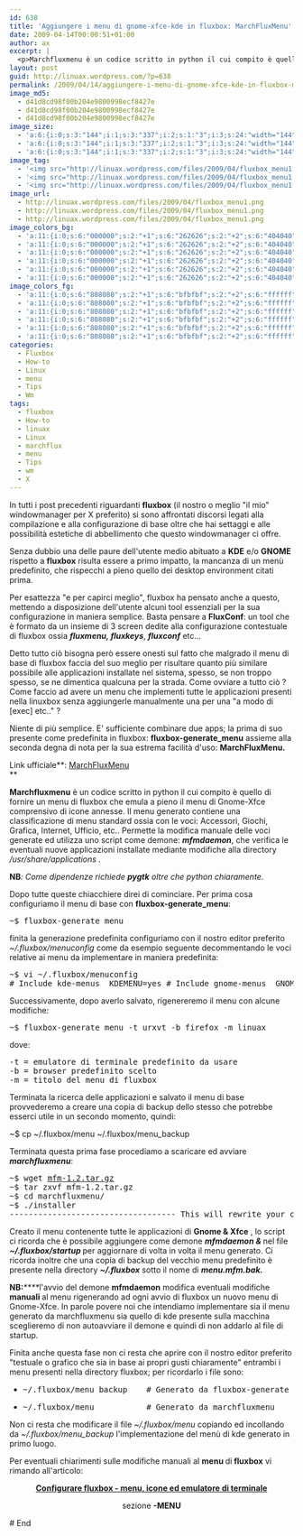 ```yaml
---
id: 638
title: 'Aggiungere i menu di gnome-xfce-kde in fluxbox: MarchFluxMenu'
date: 2009-04-14T00:00:51+01:00
author: ax
excerpt: |
  <p>Marchfluxmenu è un codice scritto in python il cui compito è quello di fornire un menu di fluxbox che emula a pieno il menu di Gnome-Xfce comprensivo di icone annesse. Il menu generato contiene una classificazione di menu standard ossia con le voci: Accessori, Giochi, Grafica, Internet, Ufficio, etc.. Permette la modifica manuale delle voci generate ed utilizza uno script come demone: mfmdaemon, che verifica le eventuali nuove applicazioni installate mediante modifiche alla directory /usr/share/applications.</p>
layout: post
guid: http://linuax.wordpress.com/?p=638
permalink: /2009/04/14/aggiungere-i-menu-di-gnome-xfce-kde-in-fluxbox-marchfluxmenu/
image_md5:
  - d41d8cd98f00b204e9800998ecf8427e
  - d41d8cd98f00b204e9800998ecf8427e
  - d41d8cd98f00b204e9800998ecf8427e
image_size:
  - 'a:6:{i:0;s:3:"144";i:1;s:3:"337";i:2;s:1:"3";i:3;s:24:"width="144" height="337"";s:4:"bits";s:1:"8";s:4:"mime";s:9:"image/png";}'
  - 'a:6:{i:0;s:3:"144";i:1;s:3:"337";i:2;s:1:"3";i:3;s:24:"width="144" height="337"";s:4:"bits";s:1:"8";s:4:"mime";s:9:"image/png";}'
  - 'a:6:{i:0;s:3:"144";i:1;s:3:"337";i:2;s:1:"3";i:3;s:24:"width="144" height="337"";s:4:"bits";s:1:"8";s:4:"mime";s:9:"image/png";}'
image_tag:
  - '<img src="http://linuax.wordpress.com/files/2009/04/fluxbox_menu1.png?w=560" class="alignnone size-full wp-image-647" title="fluxbox_menu1"   alt="fluxbox_menu1"    />'
  - '<img src="http://linuax.wordpress.com/files/2009/04/fluxbox_menu1.png?w=560" class="alignnone size-full wp-image-647" title="fluxbox_menu1"   alt="fluxbox_menu1"    />'
  - '<img src="http://linuax.wordpress.com/files/2009/04/fluxbox_menu1.png?w=560" class="alignnone size-full wp-image-647" title="fluxbox_menu1"   alt="fluxbox_menu1"    />'
image_url:
  - http://linuax.wordpress.com/files/2009/04/fluxbox_menu1.png
  - http://linuax.wordpress.com/files/2009/04/fluxbox_menu1.png
  - http://linuax.wordpress.com/files/2009/04/fluxbox_menu1.png
image_colors_bg:
  - 'a:11:{i:0;s:6:"000000";s:2:"+1";s:6:"262626";s:2:"+2";s:6:"404040";s:2:"+3";s:6:"808080";s:2:"+4";s:6:"bfbfbf";s:2:"+5";s:6:"e6e6e6";i:-1;s:6:"000000";i:-2;s:6:"000000";i:-3;s:6:"000000";i:-4;s:6:"000000";i:-5;s:6:"000000";}'
  - 'a:11:{i:0;s:6:"000000";s:2:"+1";s:6:"262626";s:2:"+2";s:6:"404040";s:2:"+3";s:6:"808080";s:2:"+4";s:6:"bfbfbf";s:2:"+5";s:6:"e6e6e6";i:-1;s:6:"000000";i:-2;s:6:"000000";i:-3;s:6:"000000";i:-4;s:6:"000000";i:-5;s:6:"000000";}'
  - 'a:11:{i:0;s:6:"000000";s:2:"+1";s:6:"262626";s:2:"+2";s:6:"404040";s:2:"+3";s:6:"808080";s:2:"+4";s:6:"bfbfbf";s:2:"+5";s:6:"e6e6e6";i:-1;s:6:"000000";i:-2;s:6:"000000";i:-3;s:6:"000000";i:-4;s:6:"000000";i:-5;s:6:"000000";}'
  - 'a:11:{i:0;s:6:"000000";s:2:"+1";s:6:"262626";s:2:"+2";s:6:"404040";s:2:"+3";s:6:"808080";s:2:"+4";s:6:"bfbfbf";s:2:"+5";s:6:"e6e6e6";i:-1;s:6:"000000";i:-2;s:6:"000000";i:-3;s:6:"000000";i:-4;s:6:"000000";i:-5;s:6:"000000";}'
  - 'a:11:{i:0;s:6:"000000";s:2:"+1";s:6:"262626";s:2:"+2";s:6:"404040";s:2:"+3";s:6:"808080";s:2:"+4";s:6:"bfbfbf";s:2:"+5";s:6:"e6e6e6";i:-1;s:6:"000000";i:-2;s:6:"000000";i:-3;s:6:"000000";i:-4;s:6:"000000";i:-5;s:6:"000000";}'
  - 'a:11:{i:0;s:6:"000000";s:2:"+1";s:6:"262626";s:2:"+2";s:6:"404040";s:2:"+3";s:6:"808080";s:2:"+4";s:6:"bfbfbf";s:2:"+5";s:6:"e6e6e6";i:-1;s:6:"000000";i:-2;s:6:"000000";i:-3;s:6:"000000";i:-4;s:6:"000000";i:-5;s:6:"000000";}'
image_colors_fg:
  - 'a:11:{i:0;s:6:"808080";s:2:"+1";s:6:"bfbfbf";s:2:"+2";s:6:"ffffff";s:2:"+3";s:6:"000000";s:2:"+4";s:6:"000000";s:2:"+5";s:6:"000000";i:-1;s:6:"808080";i:-2;s:6:"808080";i:-3;s:6:"808080";i:-4;s:6:"808080";i:-5;s:6:"808080";}'
  - 'a:11:{i:0;s:6:"808080";s:2:"+1";s:6:"bfbfbf";s:2:"+2";s:6:"ffffff";s:2:"+3";s:6:"000000";s:2:"+4";s:6:"000000";s:2:"+5";s:6:"000000";i:-1;s:6:"808080";i:-2;s:6:"808080";i:-3;s:6:"808080";i:-4;s:6:"808080";i:-5;s:6:"808080";}'
  - 'a:11:{i:0;s:6:"808080";s:2:"+1";s:6:"bfbfbf";s:2:"+2";s:6:"ffffff";s:2:"+3";s:6:"000000";s:2:"+4";s:6:"000000";s:2:"+5";s:6:"000000";i:-1;s:6:"808080";i:-2;s:6:"808080";i:-3;s:6:"808080";i:-4;s:6:"808080";i:-5;s:6:"808080";}'
  - 'a:11:{i:0;s:6:"808080";s:2:"+1";s:6:"bfbfbf";s:2:"+2";s:6:"ffffff";s:2:"+3";s:6:"000000";s:2:"+4";s:6:"000000";s:2:"+5";s:6:"000000";i:-1;s:6:"808080";i:-2;s:6:"808080";i:-3;s:6:"808080";i:-4;s:6:"808080";i:-5;s:6:"808080";}'
  - 'a:11:{i:0;s:6:"808080";s:2:"+1";s:6:"bfbfbf";s:2:"+2";s:6:"ffffff";s:2:"+3";s:6:"000000";s:2:"+4";s:6:"000000";s:2:"+5";s:6:"000000";i:-1;s:6:"808080";i:-2;s:6:"808080";i:-3;s:6:"808080";i:-4;s:6:"808080";i:-5;s:6:"808080";}'
  - 'a:11:{i:0;s:6:"808080";s:2:"+1";s:6:"bfbfbf";s:2:"+2";s:6:"ffffff";s:2:"+3";s:6:"000000";s:2:"+4";s:6:"000000";s:2:"+5";s:6:"000000";i:-1;s:6:"808080";i:-2;s:6:"808080";i:-3;s:6:"808080";i:-4;s:6:"808080";i:-5;s:6:"808080";}'
categories:
  - Fluxbox
  - How-to
  - Linux
  - menu
  - Tips
  - Wm
tags:
  - fluxbox
  - How-to
  - linuax
  - Linux
  - marchflux
  - menu
  - Tips
  - wm
  - X
---
```

In tutti i post precedenti riguardanti **fluxbox** (il nostro o meglio "il mio" windowmanager per X preferito) si sono affrontati discorsi legati alla compilazione e alla configurazione di base oltre che hai settaggi e alle possibilità estetiche di abbellimento che questo windowmanager ci offre.

Senza dubbio una delle paure dell'utente medio abituato a **KDE** e/o **GNOME** rispetto a **fluxbox** risulta essere a primo impatto, la mancanza di un menù predefinito, che rispecchi a pieno quello dei desktop environment citati prima.

Per esattezza "e per capirci meglio", fluxbox ha pensato anche a questo, mettendo a disposizione dell'utente alcuni tool essenziali per la sua configurazione in maniera semplice. Basta pensare a **FluxConf**: un tool che è formato da un insieme di 3 screen dedite alla configurazione contestuale di fluxbox ossia **_fluxmenu, fluxkeys_**, **_fluxconf_** etc...

Detto tutto ciò bisogna però essere onesti sul fatto che malgrado il menu di base di fluxbox faccia del suo meglio per risultare quanto più similare possibile alle applicazioni installate nel sistema, spesso, se non troppo spesso, se ne dimentica qualcuna per la strada. Come ovviare a tutto ciò ? Come faccio ad avere un menu che implementi tutte le applicazioni presenti nella linuxbox senza aggiungerle manualmente una per una "a modo di [exec] etc.." ?

Niente di più semplice. E' sufficiente combinare due apps; la prima di suo presente come predefinita in fluxbox: **fluxbox-generate_menu** assieme alla seconda degna di nota per la sua estrema facilità d'uso: **MarchFluxMenu.**

Link ufficiale**: <a href="http://code.google.com/p/marchfluxmenu/" target="_blank">MarchFluxMenu</a>  
** 

<span><strong>Marchfluxmenu</strong> è un codice scritto in python il cui compito è quello di fornire un menu di fluxbox che emula a pieno il menu di Gnome-Xfce comprensivo di icone annesse.</span> <span><span class="google-src-text" style="direction: ltr; text-align: left;">Il menu generato contiene una classificazione di menu standard ossia con le voci: Accessori, Giochi, Grafica, Internet, Ufficio, etc.. Permette la modifica manuale delle voci generate ed utilizza uno script come demone: <em><strong>mfmdaemon</strong></em>, che verifica le eventuali nuove applicazioni installate mediante modifiche alla directory <em>/usr/share/applications .</em></span></span>

<span><span class="google-src-text" style="direction: ltr; text-align: left;"><strong>NB</strong><em>: Come dipendenze richiede <strong>pygtk</strong> oltre che python chiaramente.<br /> </em></span></span>

<span><span class="google-src-text" style="direction: ltr; text-align: left;">Dopo tutte queste chiacchiere direi di cominciare. Per prima cosa configuriamo il menu di base con <strong>fluxbox-generate_menu</strong>:</span></span>

<pre><span><span class="google-src-text" style="direction: ltr; text-align: left;">~$ fluxbox-generate_menu </span></span></pre>

<span><span class="google-src-text" style="direction: ltr; text-align: left;">finita la generazione predefinita configuriamo con il nostro editor preferito<em> ~/.fluxbox/menuconfig</em> come da esempio seguente decommentando le voci relative ai menu da implementare in maniera predefinita:</span></span>

<pre><span><span class="google-src-text" style="direction: ltr; text-align: left;">~$ vi ~/.fluxbox/menuconfig </span></span>
<span><span class="google-src-text" style="direction: ltr; text-align: left;"># Include kde-menus  KDEMENU=yes # Include gnome-menus  GNOMEMENU=yes </span></span></pre>

<span><span class="google-src-text" style="direction: ltr; text-align: left;"> Successivamente, dopo averlo salvato, rigenereremo il menu con alcune modifiche:</span></span>

<pre><span><span class="google-src-text" style="direction: ltr; text-align: left;">~$ fluxbox-generate_menu -t urxvt -b firefox -m linuax </span></span></pre>

<span><span class="google-src-text" style="direction: ltr; text-align: left;">dove:</span></span>

<pre><span><span class="google-src-text" style="direction: ltr; text-align: left;">-t = emulatore di terminale predefinito da usare</span></span>
<span><span class="google-src-text" style="direction: ltr; text-align: left;">-b = browser predefinito scelto</span></span>
<span><span class="google-src-text" style="direction: ltr; text-align: left;">-m = titolo del menu di fluxbox</span></span></pre>

<span><span class="google-src-text" style="direction: ltr; text-align: left;">Terminata la ricerca delle applicazioni e salvato il menu di base provvederemo a creare una copia di backup dello stesso che potrebbe esserci utile in un secondo momento, quindi:</span></span>

<span><span class="google-src-text" style="direction: ltr; text-align: left;">~$ cp ~/.fluxbox/menu ~/.fluxbox/menu_backup</span></span>

<span><span class="google-src-text" style="direction: ltr; text-align: left;">Terminata questa prima fase procediamo a scaricare ed avviare <em><strong>marchfluxmenu</strong></em>:</span></span>

<pre><span><span class="google-src-text" style="direction: ltr; text-align: left;">~$ wget <a href="http://marchfluxmenu.googlecode.com/files/mfm-1.2.tar.gz" target="_blank">mfm-1.2.tar.gz</a></span></span>
<span><span class="google-src-text" style="direction: ltr; text-align: left;">~$ tar zxvf mfm-1.2.tar.gz</span></span>
<span><span class="google-src-text" style="direction: ltr; text-align: left;">~$ cd marchfluxmenu/</span></span>
<span><span class="google-src-text" style="direction: ltr; text-align: left;">~$ ./installer </span></span>
<span><span class="google-src-text" style="direction: ltr; text-align: left;">----------------------------------- This will rewrite your current fluxbox menu. You can find a backup called menu.mfm.bak under ~/.fluxbox ----------------------------------- Installation Complete ----------------------------------- Please add the line :     ~/.marchfluxmenu/./mfmdaemon & to your fluxbox startup file if you want Marchfluxmenu to function everytime fluxbox starts (RECOMMENDED) ----------------------------------- </span></span></pre>

<span><span class="google-src-text" style="direction: ltr; text-align: left;">Creato il menu contenente tutte le applicazioni di <strong>Gnome & Xfce</strong> , lo script ci ricorda che è possibile aggiungere come demone <em><strong>mfmdaemon & </strong></em>nel file<strong> </strong><em><strong>~/.fluxbox/startup </strong></em>per aggiornare di volta in volta il menu generato. Ci ricorda inoltre che una copia di backup del vecchio menu predefinito è presente nella directory <em><strong>~/.fluxbox</strong></em> sotto il nome di </span></span>_**<span><span class="google-src-text" style="direction: ltr; text-align: left;">menu.mfm.bak.</span></span>**_

**<span><span class="google-src-text" style="direction: ltr; text-align: left;">NB:</span></span>**_****_<span><span class="google-src-text" style="direction: ltr; text-align: left;">l'avvio del demone <strong>mfmdaemon</strong> modifica eventuali modifiche <strong>manuali </strong>al menu rigenerando ad ogni avvio di fluxbox un nuovo menu di Gnome-Xfce. In parole povere noi che intendiamo implementare sia il menu generato da marchfluxmenu sia quello di kde presente sulla macchina sceglieremo di non autoavviare il demone e quindi di non addarlo al file di startup.</span></span>

<span><span class="google-src-text" style="direction: ltr; text-align: left;">Finita anche questa fase non ci resta che aprire con il nostro editor preferito "testuale o grafico che sia in base ai propri gusti chiaramente" entrambi i menu presenti nella directory fluxbox; per ricordarlo i file sono:</span></span>

  * <pre><span><span class="google-src-text" style="direction: ltr; text-align: left;">~/.fluxbox/menu_backup    # Generato da fluxbox-generate_menu </span></span></pre>

  * <pre><span><span class="google-src-text" style="direction: ltr; text-align: left;">~/.fluxbox/menu           # Generato da marchfluxmenu</span></span></pre>

Non ci resta che modificare il file _~/.fluxbox/menu_ copiando ed incollando da _~/.fluxbox/menu_backup_ l'implementazione del menù di kde generato in primo luogo.

<p style="text-align: left;">
  Per eventuali chiarimenti sulle modifiche manuali al <strong>menu </strong>di<strong> fluxbox</strong> vi rimando all'articolo:
</p>

<p style="text-align: center;">
  <strong><a href="http://linuax.altervista.org/blog/2009/01/05/configurare-fluxbox-menuicone-e-terminale/" target="_blank">Configurare fluxbox - menu, icone ed emulatore di terminale</a></strong>
</p>

<p style="text-align: center;">
  sezione <strong>-MENU</strong>
</p>

<span><span class="google-src-text" style="direction: ltr; text-align: left;"># End<br /> </span></span>